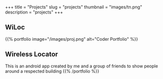 +++
title = "Projects"
slug = "projects"
thumbnail = "images/tn.png"
description = "projects"
+++

## WiLoc
{{% portfolio image="/images/proj.png" alt="Coder Portfolio" %}}

## Wireless Locator

This is an android app created by me and a group of friends to show people around a respected building
{{% /portfolio %}}